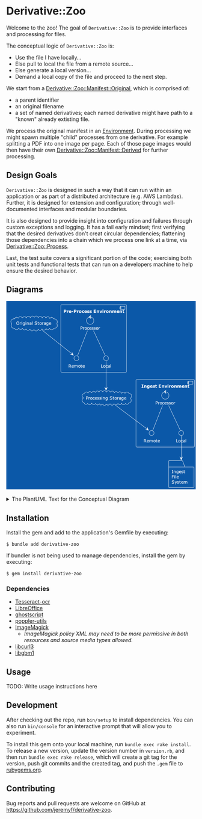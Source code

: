 # Derivative::Zoo

Welcome to the zoo!  The goal of `Derivative::Zoo` is to provide interfaces and processing for files.

The conceptual logic of `Derivative::Zoo` is:

- Use the file I have locally…
- Else pull to local the file from a remote source…
- Else generate a local version…
- Demand a local copy of the file and proceed to the next step.

We start from a [Derivative::Zoo::Manifest::Original](./lib/derivative/zoo/manifest/original.rb), which is comprised of:

- a parent identifier
- an original filename
- a set of named derivatives; each named derivative might have path to a "known" already extisting file.

We process the original manifest in an [Environment](./lib/derivative/zoo/environment.rb).  During processing we might spawn multiple "child" processes from one derivative.  For example splitting a PDF into one image per page.  Each of those page images would then have their own [Derivative::Zoo::Manifest::Derived](./lib/derivative/zoo/manifest/derived.rb) for further processing.

## Design Goals

`Derivative::Zoo` is designed in such a way that it can run within an application or as part of a distributed architecture (e.g. AWS Lambdas).  Further, it is designed for extension and configuration; through well-documented interfaces and modular boundaries.

It is also designed to provide insight into configuration and failures through custom exceptions and logging.  It has a fail early mindset; first verifying that the desired derivatives don't creat circular dependencies; flattening those dependencies into a chain which we process one link at a time, via [Derivative::Zoo::Process](./lib/derivative/zoo/process.rb).

Last, the test suite covers a significant portion of the code; exercising both unit tests and functional tests that can run on a developers machine to help ensure the desired behavior.

## Diagrams

![Conceptual Diagram](./artifacts/derivative-zoo.png)

<details>
<summary>The PlantUML Text for the Conceptual Diagram</summary>

```plantuml
@startuml
!theme amiga

component "Pre-Process Environment" {
	() "Local" as pre_process_local
	() "Remote" as pre_process_remote
	control Processor as pre_processor
	pre_processor -- pre_process_local
	pre_processor -- pre_process_remote
}

cloud "Original Storage" as original_storage

cloud "Processing Storage" as processing_storage


component "Ingest Environment" {
	() "Remote" as ingest_remote
	() "Local" as ingest_local
	control Processor as ingest_processor
	ingest_processor -- ingest_remote
	ingest_processor -- ingest_local
}

folder "Ingest\nFile\nSystem" as ingest_storage

original_storage --> pre_process_remote
pre_process_local --> processing_storage
processing_storage --> ingest_remote
ingest_local --> ingest_storage

@enduml

```

</details>

## Installation

Install the gem  and add to the application's Gemfile by executing:

    $ bundle add derivative-zoo

If bundler is not being used to manage dependencies, install the gem by executing:

    $ gem install derivative-zoo

### Dependencies

  * [Tesseract-ocr](https://github.com/tesseract-ocr/)
  * [LibreOffice](https://www.libreoffice.org/)
  * [ghostscript](https://www.ghostscript.com/)
  * [poppler-utils](https://poppler.freedesktop.org/)
  * [ImageMagick](https://github.com/ImageMagick/ImageMagick6)
    - _ImageMagick policy XML may need to be more permissive in both resources  and source media types allowed._
  * [libcurl3](https://packages.ubuntu.com/search?keywords=libcurl3)
  * [libgbm1](https://packages.debian.org/sid/libgbm1)

## Usage

TODO: Write usage instructions here

## Development

After checking out the repo, run `bin/setup` to install dependencies. You can also run `bin/console` for an interactive prompt that will allow you to experiment.

To install this gem onto your local machine, run `bundle exec rake install`. To release a new version, update the version number in `version.rb`,  and then run `bundle exec rake release`, which will create a git tag for the version, push git commits  and the created tag,  and push the `.gem` file to [rubygems.org](https://rubygems.org).

## Contributing

Bug reports and pull requests are welcome on GitHub at https://github.com/jeremyf/derivative-zoo.
